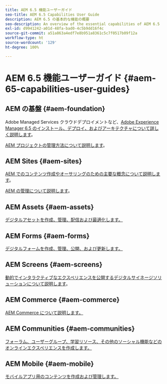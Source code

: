 ```yaml
---
title: AEM 6.5 機能ユーザーガイド
seo-title: AEM 6.5 Capabilities User Guide
description: AEM 6.5 の基本的な機能の概要
seo-description: An overview of the essential capabilities of AEM 6.5
exl-id: d9941242-a01d-48fa-bad0-4c5b9dd16f4c
source-git-commit: a51a863a4edf7e8b951a8361c5c7f0517b09f12a
workflow-type: ht
source-wordcount: '129'
ht-degree: 100%

---
```


# AEM 6.5 機能ユーザーガイド {#aem-65-capabilities-user-guides}

## AEM の基盤 {#aem-foundation}

Adobe Managed Services クラウドデプロイメントなど、[Adobe Experience Manager 6.5 のインストール、デプロイ、およびアーキテクチャについて詳しく説明します](/help/sites-deploying/home.md)。

[AEM プロジェクトの管理方法について説明します](/help/managing/home.md)。

## AEM Sites {#aem-sites}

[AEM でのコンテンツ作成やオーサリングのための主要な概念について説明します](/help/sites-authoring/home.md)。

[AEM の管理について説明します](/help/sites-administering/home.md)。

## AEM Assets {#aem-assets}

[デジタルアセットを作成、管理、配信および最適化します。](/help/assets/home.md)

## AEM Forms {#aem-forms}

[デジタルフォームを作成、管理、公開、および更新します。](/help/forms/home.md)

## AEM Screens {#aem-screens}

[動的でインタラクティブなエクスペリエンスを公開するデジタルサイネージソリューションについて説明します](https://experienceleague.adobe.com/docs/experience-manager-screens/user-guide/aem-screens-introduction.html?lang=ja)。

## AEM Commerce {#aem-commerce}

[AEM Commerce について説明します。](/help/commerce/home.md)

## AEM Communities {#aem-communities}

[フォーラム、ユーザーグループ、学習リソース、その他のソーシャル機能などのオンラインエクスペリエンスを作成します。](/help/communities/home.md)

## AEM Mobile {#aem-mobile}

[モバイルアプリ用のコンテンツを作成および管理します。](/help/mobile/home.md)
